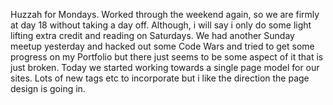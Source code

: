 Huzzah for Mondays.
Worked through the weekend again, so we are firmly at day 18 without taking a day off. Although, i will say i only do some light lifting extra credit and reading on Saturdays.
We had another Sunday meetup yesterday and hacked out some Code Wars and tried to get some progress on my Portfolio but there just seems to be some aspect of it that is just broken.
Today we started working towards a single page model for our sites. Lots of new tags etc to incorporate but i like the direction the page design is going in.
